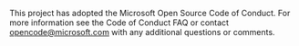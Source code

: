 This project has adopted the Microsoft Open Source Code of Conduct. For more information see the Code of Conduct FAQ or contact opencode@microsoft.com with any additional questions or comments. 
